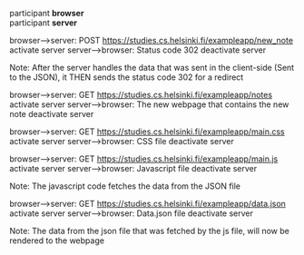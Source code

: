 participant <b>browser</b> <br>
participant <b>server</b> <br>

browser-->server: POST https://studies.cs.helsinki.fi/exampleapp/new_note <br>
activate server
server-->browser: Status code 302
deactivate server

Note: After the server handles the data that was sent in the client-side (Sent to the JSON), it THEN sends the status code 302 for a redirect

browser-->server: GET https://studies.cs.helsinki.fi/exampleapp/notes <br>
activate server
server-->browser: The new webpage that contains the new note
deactivate server

browser-->server: GET https://studies.cs.helsinki.fi/exampleapp/main.css <br>
activate server
server-->browser: CSS file 
deactivate server

browser-->server: GET https://studies.cs.helsinki.fi/exampleapp/main.js <br>
activate server
server-->browser: Javascript file
deactivate server

Note: The javascript code fetches the data from the JSON file

browser-->server: GET https://studies.cs.helsinki.fi/exampleapp/data.json <br>
activate server
server-->browser: Data.json file
deactivate server 

Note: The data from the json file that was fetched by the js file, will now be rendered to the webpage